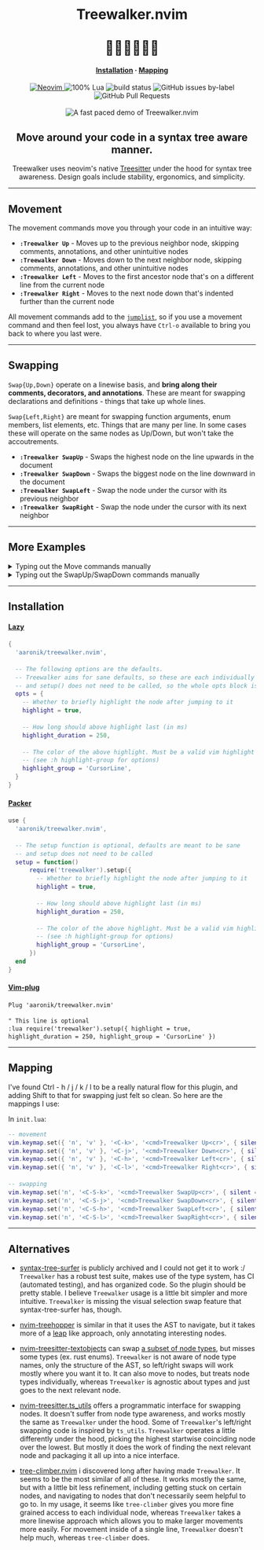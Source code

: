<div align="center">
    <h1>Treewalker.nvim<br><br>🌳🌲🌴🌲🌴🌳</h1>
    <h4 align="center">
        <a href="#Installation">Installation</a>
        ·
        <a href="#Mapping">Mapping</a>
    </h4>
    <a href="https://neovim.io/">
        <img alt="Neovim" style="height: 20px;" src="https://img.shields.io/badge/NeoVim-%2357A143.svg?&amp;style=for-the-badge&amp;logo=neovim&amp;logoColor=white">
    </a>
    <img alt="100% Lua" src="https://img.shields.io/badge/100%25_lua-purple" height="20px">
    <img src="https://github.com/aaronik/treewalker.nvim/actions/workflows/test.yml/badge.svg" alt="build status">
    <img src="https://img.shields.io/github/issues/aaronik/treewalker.nvim/bug?label=bugs" alt="GitHub issues by-label">
    <img src="https://img.shields.io/github/issues-pr/aaronik/treewalker.nvim" alt="GitHub Pull Requests">
</div>

<br>

<div align="center">
    <img src="https://github.com/user-attachments/assets/4d23af49-bd94-412a-bc8c-d546df6775df" alt="A fast paced demo of Treewalker.nvim">
</div>

<div align="center">
    <h2>Move around your code in a syntax tree aware manner.</h2>
    <p>
        Treewalker uses neovim's native <a href="https://github.com/tree-sitter/tree-sitter">Treesitter</a> under the hood for syntax tree awareness.
        Design goals include stability, ergonomics, and simplicity.
    </p>
</div>

---

## Movement

The movement commands move you through your code in an intuitive way:

* **`:Treewalker Up`** - Moves up to the previous neighbor node, skipping comments, annotations, and other unintuitive nodes
* **`:Treewalker Down`** - Moves down to the next neighbor node, skipping comments, annotations, and other unintuitive nodes
* **`:Treewalker Left`** - Moves to the first ancestor node that's on a different line from the current node
* **`:Treewalker Right`** - Moves to the next node down that's indented further than the current node

All movement commands add to the [`jumplist`](https://neovim.io/doc/user/motion.html#jumplist), so if you use a movement command
and then feel lost, you always have `Ctrl-o` available to bring you back to where you last were.

---

## Swapping

`Swap{Up,Down}` operate on a linewise basis, and **bring along their comments, decorators, and annotations**.
These are meant for swapping declarations and definitions - things that take up whole lines.

`Swap{Left,Right}` are meant for swapping function arguments, enum members, list elements, etc. Things that are many per line.
In some cases these will operate on the same nodes as Up/Down, but won't take the accoutrements.

* **`:Treewalker SwapUp`** - Swaps the highest node on the line upwards in the document
* **`:Treewalker SwapDown`** - Swaps the biggest node on the line downward in the document
* **`:Treewalker SwapLeft`** - Swap the node under the cursor with its previous neighbor
* **`:Treewalker SwapRight`** - Swap the node under the cursor with its next neighbor

---

## More Examples

<details>
<summary>Typing out the Move commands manually</summary>
<img src="static/slow_move_demo.gif" alt="A demo of moving around some code slowly typing out each Treewalker move command">
</details>

<details>
<summary>Typing out the SwapUp/SwapDown commands manually</summary>
<img src="static/slow_swap_demo.gif" alt="A demo of swapping code slowly using Treewalker swap commands">
</details>

---

## Installation

#### [Lazy](https://github.com/folke/lazy.nvim)
```lua
{
  'aaronik/treewalker.nvim',

  -- The following options are the defaults.
  -- Treewalker aims for sane defaults, so these are each individually optional,
  -- and setup() does not need to be called, so the whole opts block is optional as well.
  opts = {
    -- Whether to briefly highlight the node after jumping to it
    highlight = true,

    -- How long should above highlight last (in ms)
    highlight_duration = 250,

    -- The color of the above highlight. Must be a valid vim highlight group.
    -- (see :h highlight-group for options)
    highlight_group = 'CursorLine',
  }
}
```

#### [Packer](https://github.com/wbthomason/packer.nvim)
```lua
use {
  'aaronik/treewalker.nvim',

  -- The setup function is optional, defaults are meant to be sane
  -- and setup does not need to be called
  setup = function()
      require('treewalker').setup({
        -- Whether to briefly highlight the node after jumping to it
        highlight = true,

        -- How long should above highlight last (in ms)
        highlight_duration = 250,

        -- The color of the above highlight. Must be a valid vim highlight group.
        -- (see :h highlight-group for options)
        highlight_group = 'CursorLine',
      })
  end
}
```

#### [Vim-plug](https://github.com/junegunn/vim-plug)
```vimscript
Plug 'aaronik/treewalker.nvim'

" This line is optional
:lua require('treewalker').setup({ highlight = true, highlight_duration = 250, highlight_group = 'CursorLine' })
```

---

## Mapping

I've found Ctrl - h / j / k / l to be a really natural flow for this plugin, and adding
Shift to that for swapping just felt so clean. So here are the mappings I use:

In `init.lua`:

```lua
-- movement
vim.keymap.set({ 'n', 'v' }, '<C-k>', '<cmd>Treewalker Up<cr>', { silent = true })
vim.keymap.set({ 'n', 'v' }, '<C-j>', '<cmd>Treewalker Down<cr>', { silent = true })
vim.keymap.set({ 'n', 'v' }, '<C-h>', '<cmd>Treewalker Left<cr>', { silent = true })
vim.keymap.set({ 'n', 'v' }, '<C-l>', '<cmd>Treewalker Right<cr>', { silent = true })

-- swapping
vim.keymap.set('n', '<C-S-k>', '<cmd>Treewalker SwapUp<cr>', { silent = true })
vim.keymap.set('n', '<C-S-j>', '<cmd>Treewalker SwapDown<cr>', { silent = true })
vim.keymap.set('n', '<C-S-h>', '<cmd>Treewalker SwapLeft<cr>', { silent = true })
vim.keymap.set('n', '<C-S-l>', '<cmd>Treewalker SwapRight<cr>', { silent = true })
```

---

## Alternatives

* [syntax-tree-surfer](https://github.com/ziontee113/syntax-tree-surfer)
is publicly archived and I could not get it to work :/
`Treewalker` has a robust test suite, makes use of the type system, has CI
(automated testing), and has organized code. So the plugin should be pretty
stable. I believe `Treewalker` usage is a little bit simpler and more intuitive.
`Treewalker` is missing the visual selection swap feature that syntax-tree-surfer
has, though.

* [nvim-treehopper](https://github.com/mfussenegger/nvim-treehopper)
is similar in that it uses the AST to navigate, but it takes more of a
[leap](https://github.com/ggandor/leap.nvim) like approach, only annotating
interesting nodes.

* [nvim-treesitter-textobjects](https://github.com/nvim-treesitter/nvim-treesitter-textobjects)
can swap
[a subset of node types](https://github.com/nvim-treesitter/nvim-treesitter-textobjects?tab=readme-ov-file#built-in-textobjects),
but misses some types (ex. rust enums). `Treewalker` is not aware of node type
names, only the structure of the AST, so left/right swaps will work mostly
where you want it to. It can also move to nodes, but treats node types individually,
whereas `Treewalker` is agnostic about types and just goes to the next relevant node.

* [nvim-treesitter.ts_utils](https://github.com/nvim-treesitter/nvim-treesitter/blob/master/lua/nvim-treesitter/ts_utils.lua)
offers a programmatic interface for swapping nodes. It doesn't suffer from node
type awareness, and works mostly the same as `Treewalker` under the hood. Some
of `Treewalker`'s left/right swapping code is inspired by `ts_utils`.
`Treewalker` operates a little differently under the hood, picking the highest
startwise coinciding node over the lowest. But mostly it does the work of
finding the next relevant node and packaging it all up into a nice interface.

* [tree-climber.nvim](https://github.com/drybalka/tree-climber.nvim)
i discovered long after having made `Treewalker`. It seems to be the most
similar of all of these. It works mostly the same, but with a little bit less
refinement, including getting stuck on certain nodes, and navigating to nodes
that don't necessarily seem helpful to go to. In my usage, it seems like
`tree-climber` gives you more fine grained access to each individual node,
whereas `Treewalker` takes a more linewise approach which allows you to make
larger movements more easily. For movement inside of a single line, `Treewalker`
doesn't help much, whereas `tree-climber` does.



